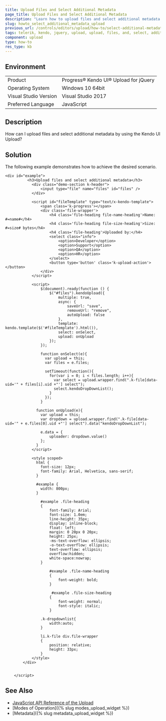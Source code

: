 ```yaml
---
title: Upload Files and Select Additional Metadata
page_title: Upload Files and Select Additional Metadata
description: "Learn how to upload files and select additional metadata with the Kendo UI Upload component."
slug: howto_select_additional_metadata_upload
previous_url: /controls/editors/upload/how-to/select-additional-metadata
tags: telerik, kendo, jquery, upload, upload, files, and, select, additional, metadata
component: upload
type: how-to
res_type: kb
---
```


## Environment

<table>
 <tr>
  <td>Product</td>
  <td>Progress® Kendo UI® Upload for jQuery</td>
 </tr>
 <tr>
  <td>Operating System</td>
  <td>Windows 10 64bit</td>
 </tr>
 <tr>
  <td>Visual Studio Version</td>
  <td>Visual Studio 2017</td>
 </tr>
 <tr>
  <td>Preferred Language</td>
  <td>JavaScript</td>
 </tr>
</table>

## Description

How can I upload files and select additional metadata by using the Kendo UI Upload?

## Solution

The following example demonstrates how to achieve the desired scenario.



```dojo
<div id="example">
          <h3>Upload files and select additional metadata</h3>
            <div class="demo-section k-header">
                <input type="file" name="files" id="files" />
            </div>

            <script id="fileTemplate" type="text/x-kendo-template">
                <span class='k-progress'></span>
                <div class='file-wrapper'>
                    <h4 class='file-heading file-name-heading'>Name: #=name#</h4>
                    <h4 class='file-heading file-size-heading'>Size: #=size# bytes</h4>
                    <h4 class='file-heading'>Uploaded by:</h4>
                    <select class="info">
                        <option>Developer</option>
                        <option>Support</option>
                        <option>QA</option>
                        <option>HR</option>
                    </select>
                    <button type='button' class='k-upload-action'></button>
                </div>
            </script>

            <script>
                $(document).ready(function () {
                    $("#files").kendoUpload({
                        multiple: true,
                        async: {
                            saveUrl: "save",
                            removeUrl: "remove",
                            autoUpload: false
                        },
                        template: kendo.template($('#fileTemplate').html()),
                      	select: onSelect,
                    	upload: onUpload
                    });
                });

                function onSelect(e){
                  var upload = this;
                  var files = e.files;

                  setTimeout(function(){
                  	for(var i = 0; i < files.length; i++){
                      var select = upload.wrapper.find(".k-file[data-uid='" + files[i].uid +"'] select");
                      select.kendoDropDownList();
                    }
                  });
                }

              function onUpload(e){
              	var upload = this;
                var dropdown = upload.wrapper.find(".k-file[data-uid='" + e.files[0].uid +"'] select").data("kendoDropDownList");

                e.data = {
                    uploader: dropdown.value()
                };
              }
            </script>

            <style scoped>
			  html {
				font-size: 12px;
				font-family: Arial, Helvetica, sans-serif;
			  }

              #example {
              	width: 800px;
              }

                #example .file-heading
                {
                    font-family: Arial;
                    font-size: 1.0em;
                    line-height: 35px;
                    display: inline-block;
                    float: left;
                    margin: 0 20px 0 20px;
                    height: 25px;
                    -ms-text-overflow: ellipsis;
                    -o-text-overflow: ellipsis;
                    text-overflow: ellipsis;
                    overflow:hidden;
                    white-space:nowrap;
                }

                    #example .file-name-heading
                    {
                        font-weight: bold;
                    }

                     #example .file-size-heading
                    {
                        font-weight: normal;
                        font-style: italic;
                    }

                .k-dropdownlist{
                    width:auto;
                }

                li.k-file div.file-wrapper
                {
                    position: relative;
                    height: 33px;
                }
            </style>
        </div>


    </script>
```


## See Also

* [JavaScript API Reference of the Upload](/api/javascript/ui/upload)
* [Modes of Operation]({% slug modes_upload_widget %})
* [Metadata]({% slug metadata_upload_widget %})


